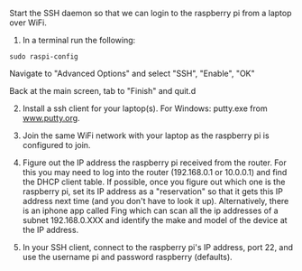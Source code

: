 Start the SSH daemon so that we can login to the raspberry pi from a laptop over WiFi.

1. In a terminal run the following:
  ```
sudo raspi-config
  ```
  Navigate to "Advanced Options" and select "SSH", "Enable", "OK"

  Back at the main screen, tab to "Finish" and quit.d

2. Install a ssh client for your laptop(s). For Windows: putty.exe from www.putty.org.

3. Join the same WiFi network with your laptop as the raspberry pi is configured to join. 

4. Figure out the IP address the raspberry pi received from the router. For this you may need to log into the router (192.168.0.1 or 10.0.0.1) and find the DHCP client table. If possible, once you figure out which one is the raspberry pi, set its IP address as a "reservation" so that it gets this IP address next time (and you don't have to look it up). Alternatively, there is an iphone app called Fing which can scan all the ip addresses of a subnet 192.168.0.XXX and identify the make and model of the device at the IP address. 

5. In your SSH client, connect to the raspberry pi's IP address, port 22, and use the username pi and password raspberry (defaults). 

